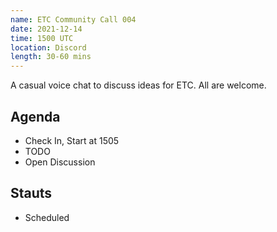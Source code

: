 ```yaml
---
name: ETC Community Call 004
date: 2021-12-14
time: 1500 UTC
location: Discord
length: 30-60 mins
---
```


A casual voice chat to discuss ideas for ETC. All are welcome.

## Agenda

- Check In, Start at 1505
- TODO
- Open Discussion

## Stauts

- Scheduled
